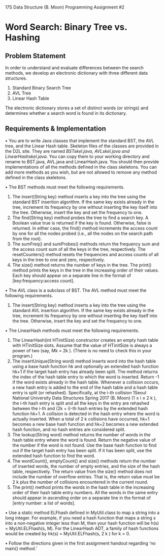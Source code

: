 17S Data Structure (B. Moon)
Programming Assignment #2

# Word Search: Binary Tree vs. Hashing

## Problem Statement

In order to understand and evaluate differences between the search methods, we develop an electronic dictionary with three different data structures.

1. Standard Binary Search Tree
2. AVL Tree
3. Linear Hash Table

The electronic dictionary stores a set of distinct words (or strings) and determines whether a search word is found in its dictionary.

## Requirements & Implementation

• You are to write Java classes that implement the standard BST, the AVL tree, and the Linear Hash table.
Skeleton files of the classes are provided in the D2L site. They are named _BSTskel.java, AVLskel.java
and LinearHashskel.java_. You can copy them to your working directory and rename to BST.java,
AVL.java and LinearHash.java. You should then provide implementations of all the methods defined
in the class skeletons. You can add more methods as you wish, but are not allowed to remove any
method defined in the class skeletons.

• The BST methods must meet the following requirements.

1. The insert(String key) method inserts a key into the tree using the standard BST insertion
   algorithm. If the same key exists already in the tree, increment its frequency by one without inserting
   the key itself into the tree. Otherwise, insert the key and set the frequency to one.
2. The find(String key) method probes the tree to find a search key. A Boolean value true is
   returned if the key is found. Otherwise, false is returned. In either case, the find() method
   increments the access count by one for all the nodes probed (i.e., all the nodes on the search path from
   the root).
3. The sumFreq() and sumProbes() methods return the frequency sum and the access count sum
   of all the keys in the tree, respectively. The resetCounters() method resets the frequencies and
   access counts of all keys in the tree to one and zero, respectively.
4. The size() method returns the number of keys in the tree. The print() method prints the keys in
   the tree in the increasing order of their values. Each key should appear on a separate line in the format
   of [key:frequency:access count].

• The AVL class is a subclass of BST. The AVL method must meet the following requirements.

1. The insert(String key) method inserts a key into the tree using the standard AVL insertion
   algorithm. If the same key exists already in the tree, increment its frequency by one without inserting
   the key itself into the tree. Otherwise, insert the key and set the frequency to one.

• The LinearHash methods must meet the following requirements.

1. The LinearHash(int HTinitSize) constructor creates an empty hash table with HTinitSize
   slots. Assume that the value of HTinitSize is always a power of two (say, Mk = 2k
   ). (There is no
   need to check this in your program.)
2. The insertUnique(String word) method inserts word into the hash table using a base hash
   function hk and optionally an extended hash function hk+1 if the target hash entry has already been
   split. The method returns the index of the hash table entry to which the word is inserted. Return -1
   if the word exists already in the hash table. Whenever a collision occurs, a new hash entry is added to
   the end of the hash table and a hash table entry is split (or rehashed). Specifically, at the i-th collision
   1Seoul National University Data Structures Spring 2017 (B. Moon)
   (1 ≤ i ≤ 2
   k
   ), the i-th hash entry is split and all the keys in the entry are rehashed between the i-th
   and (2k + i)-th hash entries by the extended hash function hk+1. A collision is detected in the hash
   entry where the word is actually inserted. When a total of 2
   k
   collisions have occurred, hk+1 becomes
   a new base hash function and hk+2 becomes a new extended hash function, and no hash entries are
   considered split.
3. The lookup(String word) method returns the number of words in the hash table entry where
   the word is found. Return the negative value of the number if the word is not found. Use the base
   hash function to find out if the target hash entry has been split. If it has been split, use the extended
   hash function to find the word.
4. The wordCount(), emptyCount() and size() methods return the number of inserted words,
   the number of empty entries, and the size of the hash table, respectively. The return value from the
   size() method does not include the number of overflow entries. That is, the return value must be 2
   k
   plus the number of collisions encountered in the current round.
5. The print() method prints the words in the hash table in the increasing order of their hash table
   entry numbers. All the words in the same entry should appear in ascending order on a separate line in
   the format of [entry number: a list of words].

• Use a static method ELFhash defined in MyUtil.class to map a string into a long integer. For example,
if you need a hash function that maps a string s into a non-negative integer less than M, then your hash
function will be h(s) = MyUtil.ELFhash(s, M). For the LinearHash ADT, a family of hash functions
would be created by hk(s) = MyUtil.ELFhash(s, 2
k
) for k > 0.

• Follow the directions given in the first assignment handout regarding ‘no main() method.’

